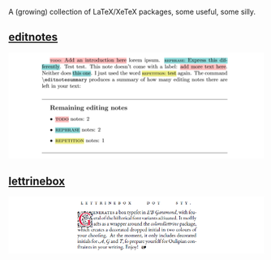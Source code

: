 A (growing) collection of LaTeX/XeTeX packages, some useful, some silly.

## [editnotes](https://github.com/verenablaschke/tex-packages/tree/main/editnotes)
![](https://github.com/verenablaschke/tex-packages/blob/main/editnotes/editnotes-demo.png)

## [lettrinebox](https://github.com/verenablaschke/tex-packages/tree/main/lettrinebox)
![](https://github.com/verenablaschke/tex-packages/blob/main/lettrinebox/lettrinebox-demo.png)
